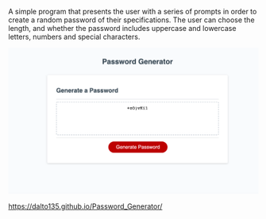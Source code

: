 A simple program that presents the user with a series of prompts in order to create a random password of their specifications. The user can choose the length, and whether the password includes uppercase and lowercase letters, numbers and special characters.

![screenshot](https://github.com/dalto135/03-Homework/blob/main/screenshot.png)

https://dalto135.github.io/Password_Generator/
